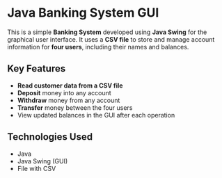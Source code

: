 # Java Banking System GUI
This is a simple **Banking System** developed using **Java Swing** for the graphical user interface. It uses a **CSV file** to store and manage account information for **four users**, including their names and balances.

## Key Features
- **Read customer data from a CSV file**
- **Deposit** money into any account
- **Withdraw** money from any account
- **Transfer** money between the four users
- View updated balances in the GUI after each operation

## Technologies Used
- Java
- Java Swing (GUI)
- File with CSV

